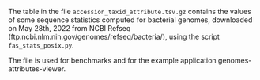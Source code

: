 The table in the file ``accession_taxid_attribute.tsv.gz`` contains
the values of some sequence statistics computed for bacterial genomes,
downloaded on May 28th, 2022 from NCBI Refseq
(ftp.ncbi.nlm.nih.gov/genomes/refseq/bacteria/),
using the script ``fas_stats_posix.py``.

The file is used for benchmarks and for the example application
genomes-attributes-viewer.
